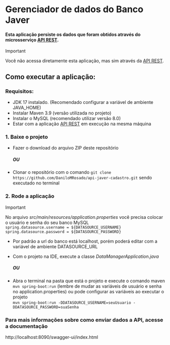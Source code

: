 # Gerenciador de dados do Banco Javer
#### Esta aplicação persiste os dados que foram obtidos através do microsserviço [API REST](https://github.com/DaniloMRosado/api-javer-cadastro).
> [!IMPORTANT]  
> Você não acessa diretamente esta aplicação, mas sim através da [API REST](https://github.com/DaniloMRosado/api-javer-cadastro).

## Como executar a aplicação:
### Requisitos:
- JDK 17 instalado. (Recomendado configurar a variável de ambiente JAVA_HOME)
- Instalar Maven 3.9 (versão utilizada no projeto)
- Instalar o MySQL (recomendado utilizar versão 8.0)
- Estar com a aplicação [API REST](https://github.com/DaniloMRosado/javer-banco-cadastro) em execução na mesma máquina
### 1. Baixe o projeto
- Fazer o download do arquivo ZIP deste repositório
  ##### OU
- Clonar o repositório com o comando  ```git clone https://github.com/DaniloMRosado/api-javer-cadastro.git``` sendo executado no terminal
### 2. Rode a aplicação
> [!IMPORTANT]
>  No arquivo _src/main/resources/application.properties_ você precisa colocar o usuário e senha do seu banco MySQL <br>
>  ```spring.datasource.username = ${DATASOURCE_USERNAME}``` <br>
>  ```spring.datasource.password = ${DATASOURCE_PASSWORD}``` <br>
> - Por padrão a url do banco está localhost, porém poderá editar com a variável de ambiente DATASOURCE_URL 
- Com o projeto na IDE, execute a classe _DataManagerApplication.java_
  ##### OU
- Abra o terminal na pasta que está o projeto e execute o comando maven ```mvn spring-boot:run``` (lembre de mudar as variáveis de usuário e senha no application.properties) ou pode configurar as variáveis ao executar o projeto <br>
 ```mvn spring-boot:run -DDATASOURCE_USERNAME=seuUsuario -DDATASOURCE_PASSWORD=suaSenha```
### Para mais informações sobre como enviar dados a API, acesse a documentação 
http://localhost:8090/swagger-ui/index.html

